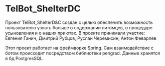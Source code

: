 # TelBot_ShelterDC
Проект TelBot_ShelterD&amp;C создан с целью обеспечить возможность пользователю узнать больше о содержании питомцев, о процедуре усыновления и о наших приютах. В проекте принимали участие: Евгения Ганич, Дмитрий Рубцов, Руслан Черемисин, Антон Феварлев

Этот проект работает на фреймворке Spring. Сам взаимодействие с ботом происходит посредством библиотеки pengrad. Данные хранятся в бд PostgresSQL.
